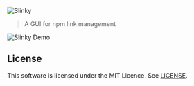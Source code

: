 ![Slinky](https://github.com/rodleviton/slinky/blob/master/images/Slinky.png)

> A GUI for npm link management

![Slinky Demo](https://github.com/rodleviton/slinky/blob/master/images/slinky-demo%40x2.gif)


## License

This software is licensed under the MIT Licence. See [LICENSE](LICENSE).
